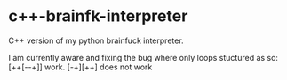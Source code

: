 # c++-brainfk-interpreter

C++ version of my python brainfuck interpreter.

I am currently aware and fixing the bug where only loops stuctured as so: [++[--+]] work. [-+][++] does not work
